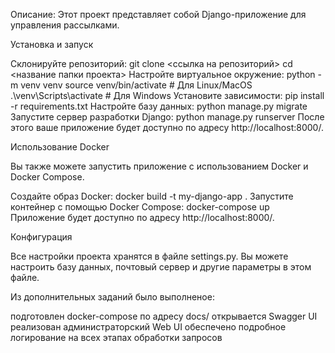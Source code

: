 Описание: Этот проект представляет собой Django-приложение для управления рассылками.

Установка и запуск

Склонируйте репозиторий: 
git clone <ссылка на репозиторий> 
cd <название папки проекта> 
Настройте виртуальное окружение: 
python -m venv venv source venv/bin/activate # Для Linux/MacOS
.\venv\Scripts\activate # Для Windows 
Установите зависимости: 
pip install -r requirements.txt 
Настройте базу данных: 
python manage.py migrate 
Запустите сервер разработки Django:
python manage.py runserver 
После этого ваше приложение будет доступно по адресу http://localhost:8000/.

Использование Docker

Вы также можете запустить приложение с использованием Docker и Docker Compose.

Создайте образ Docker: 
docker build -t my-django-app . 
Запустите контейнер с помощью Docker Compose: 
docker-compose up 
Приложение будет доступно по адресу http://localhost:8000/.

Конфигурация

Все настройки проекта хранятся в файле settings.py. Вы можете настроить базу данных, почтовый сервер и другие параметры в этом файле.

Из дополнительных заданий было выполненое:

подготовлен docker-compose
по адресу docs/ открывается Swagger UI
реализован администраторский Web UI
обеспечено подробное логирование на всех этапах обработки запросов
